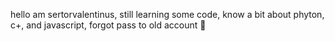 hello am sertorvalentinus, still learning some code, know a bit about phyton, c+, and javascript, forgot pass to old account :troll:
